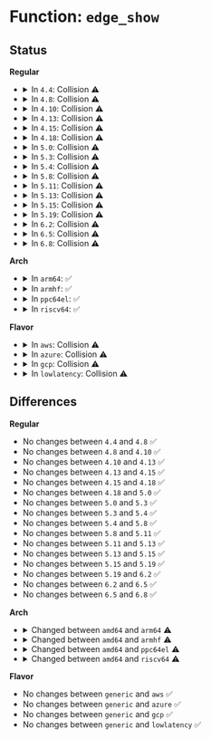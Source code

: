 # Function: <code>edge_show</code>

## Status
<b>Regular</b>
<ul>
<li>
<details>
<summary>In <code>4.4</code>: Collision ⚠️</summary>

```c
ssize_t edge_show(struct device *dev, struct device_attribute *attr, char *page);
```

**Collision:** Static-Static Collision

**Inline:** No

**Transformation:** False

**Instances:**

```
In arch/x86/events/amd/core.c (ffffffff81007e80)
Location: arch/x86/events/amd/core.c:454
Inline: False
```
```
In arch/x86/events/intel/core.c (ffffffff8100aab0)
Location: arch/x86/events/intel/core.c:2749
Inline: False
```
```
In arch/x86/events/intel/knc.c (ffffffff81011000)
Location: arch/x86/events/intel/knc.c:274
Inline: False
```
```
In arch/x86/events/intel/p6.c (ffffffff81013240)
Location: arch/x86/events/intel/p6.c:185
Inline: False
```
```
In drivers/gpio/gpiolib-sysfs.c (ffffffff81427ae0)
Location: drivers/gpio/gpiolib-sysfs.c:229
Inline: False
```
**Symbols:**

```
ffffffff81007e80-ffffffff81007eaa: edge_show (STB_LOCAL)
ffffffff8100aab0-ffffffff8100aada: edge_show (STB_LOCAL)
ffffffff81011000-ffffffff8101102a: edge_show (STB_LOCAL)
ffffffff81013240-ffffffff8101326a: edge_show (STB_LOCAL)
ffffffff81427ae0-ffffffff81427b6c: edge_show (STB_LOCAL)
```
</details>
</li>
<li>
<details>
<summary>In <code>4.8</code>: Collision ⚠️</summary>

```c
ssize_t edge_show(struct device *dev, struct device_attribute *attr, char *page);
```

**Collision:** Static-Static Collision

**Inline:** No

**Transformation:** False

**Instances:**

```
In arch/x86/events/amd/core.c (ffffffff81008080)
Location: arch/x86/events/amd/core.c:454
Inline: False
```
```
In arch/x86/events/intel/core.c (ffffffff8100ac40)
Location: arch/x86/events/intel/core.c:3032
Inline: False
```
```
In arch/x86/events/intel/knc.c (ffffffff81010940)
Location: arch/x86/events/intel/knc.c:276
Inline: False
```
```
In arch/x86/events/intel/p6.c (ffffffff81012b90)
Location: arch/x86/events/intel/p6.c:185
Inline: False
```
```
In drivers/gpio/gpiolib-sysfs.c (ffffffff81472de0)
Location: drivers/gpio/gpiolib-sysfs.c:229
Inline: False
```
**Symbols:**

```
ffffffff81008080-ffffffff810080aa: edge_show (STB_LOCAL)
ffffffff8100ac40-ffffffff8100ac6a: edge_show (STB_LOCAL)
ffffffff81010940-ffffffff8101096a: edge_show (STB_LOCAL)
ffffffff81012b90-ffffffff81012bba: edge_show (STB_LOCAL)
ffffffff81472de0-ffffffff81472e6c: edge_show (STB_LOCAL)
```
</details>
</li>
<li>
<details>
<summary>In <code>4.10</code>: Collision ⚠️</summary>

```c
ssize_t edge_show(struct device *dev, struct device_attribute *attr, char *page);
```

**Collision:** Static-Static Collision

**Inline:** No

**Transformation:** False

**Instances:**

```
In arch/x86/events/amd/core.c (ffffffff810080a0)
Location: arch/x86/events/amd/core.c:454
Inline: False
```
```
In arch/x86/events/intel/core.c (ffffffff8100ac80)
Location: arch/x86/events/intel/core.c:3047
Inline: False
```
```
In arch/x86/events/intel/knc.c (ffffffff81010af0)
Location: arch/x86/events/intel/knc.c:276
Inline: False
```
```
In arch/x86/events/intel/p6.c (ffffffff81012c80)
Location: arch/x86/events/intel/p6.c:185
Inline: False
```
```
In drivers/gpio/gpiolib-sysfs.c (ffffffff81495000)
Location: drivers/gpio/gpiolib-sysfs.c:229
Inline: False
```
**Symbols:**

```
ffffffff810080a0-ffffffff810080ca: edge_show (STB_LOCAL)
ffffffff8100ac80-ffffffff8100acaa: edge_show (STB_LOCAL)
ffffffff81010af0-ffffffff81010b1a: edge_show (STB_LOCAL)
ffffffff81012c80-ffffffff81012caa: edge_show (STB_LOCAL)
ffffffff81495000-ffffffff8149508c: edge_show (STB_LOCAL)
```
</details>
</li>
<li>
<details>
<summary>In <code>4.13</code>: Collision ⚠️</summary>

```c
ssize_t edge_show(struct device *dev, struct device_attribute *attr, char *page);
```

**Collision:** Static-Static Collision

**Inline:** No

**Transformation:** False

**Instances:**

```
In arch/x86/events/amd/core.c (ffffffff81007d80)
Location: arch/x86/events/amd/core.c:454
Inline: False
```
```
In arch/x86/events/intel/core.c (ffffffff8100aa70)
Location: arch/x86/events/intel/core.c:3200
Inline: False
```
```
In arch/x86/events/intel/knc.c (ffffffff8100f130)
Location: arch/x86/events/intel/knc.c:276
Inline: False
```
```
In arch/x86/events/intel/p6.c (ffffffff81011210)
Location: arch/x86/events/intel/p6.c:185
Inline: False
```
```
In drivers/gpio/gpiolib-sysfs.c (ffffffff8149ea00)
Location: drivers/gpio/gpiolib-sysfs.c:230
Inline: False
```
**Symbols:**

```
ffffffff81007d80-ffffffff81007daa: edge_show (STB_LOCAL)
ffffffff8100aa70-ffffffff8100aa9a: edge_show (STB_LOCAL)
ffffffff8100f130-ffffffff8100f15a: edge_show (STB_LOCAL)
ffffffff81011210-ffffffff8101123a: edge_show (STB_LOCAL)
ffffffff8149ea00-ffffffff8149ea89: edge_show (STB_LOCAL)
```
</details>
</li>
<li>
<details>
<summary>In <code>4.15</code>: Collision ⚠️</summary>

```c
ssize_t edge_show(struct device *dev, struct device_attribute *attr, char *page);
```

**Collision:** Static-Static Collision

**Inline:** No

**Transformation:** False

**Instances:**

```
In arch/x86/events/amd/core.c (ffffffff81008200)
Location: arch/x86/events/amd/core.c:454
Inline: False
```
```
In arch/x86/events/intel/core.c (ffffffff8100af60)
Location: arch/x86/events/intel/core.c:3204
Inline: False
```
```
In arch/x86/events/intel/knc.c (ffffffff8100f850)
Location: arch/x86/events/intel/knc.c:277
Inline: False
```
```
In arch/x86/events/intel/p6.c (ffffffff81011990)
Location: arch/x86/events/intel/p6.c:186
Inline: False
```
```
In drivers/gpio/gpiolib-sysfs.c (ffffffff814dd540)
Location: drivers/gpio/gpiolib-sysfs.c:230
Inline: False
```
**Symbols:**

```
ffffffff81008200-ffffffff8100822a: edge_show (STB_LOCAL)
ffffffff8100af60-ffffffff8100af8a: edge_show (STB_LOCAL)
ffffffff8100f850-ffffffff8100f87a: edge_show (STB_LOCAL)
ffffffff81011990-ffffffff810119ba: edge_show (STB_LOCAL)
ffffffff814dd540-ffffffff814dd5c9: edge_show (STB_LOCAL)
```
</details>
</li>
<li>
<details>
<summary>In <code>4.18</code>: Collision ⚠️</summary>

```c
ssize_t edge_show(struct device *dev, struct device_attribute *attr, char *page);
```

**Collision:** Static-Static Collision

**Inline:** No

**Transformation:** False

**Instances:**

```
In arch/x86/events/amd/core.c (ffffffff810089c0)
Location: arch/x86/events/amd/core.c:454
Inline: False
```
```
In arch/x86/events/intel/core.c (ffffffff8100b880)
Location: arch/x86/events/intel/core.c:3223
Inline: False
```
```
In arch/x86/events/intel/knc.c (ffffffff81010190)
Location: arch/x86/events/intel/knc.c:277
Inline: False
```
```
In arch/x86/events/intel/p6.c (ffffffff81012360)
Location: arch/x86/events/intel/p6.c:186
Inline: False
```
```
In drivers/gpio/gpiolib-sysfs.c (ffffffff8150c710)
Location: drivers/gpio/gpiolib-sysfs.c:241
Inline: False
```
**Symbols:**

```
ffffffff810089c0-ffffffff810089ea: edge_show (STB_LOCAL)
ffffffff8100b880-ffffffff8100b8aa: edge_show (STB_LOCAL)
ffffffff81010190-ffffffff810101ba: edge_show (STB_LOCAL)
ffffffff81012360-ffffffff8101238a: edge_show (STB_LOCAL)
ffffffff8150c710-ffffffff8150c799: edge_show (STB_LOCAL)
```
</details>
</li>
<li>
<details>
<summary>In <code>5.0</code>: Collision ⚠️</summary>

```c
ssize_t edge_show(struct device *dev, struct device_attribute *attr, char *page);
```

**Collision:** Static-Static Collision

**Inline:** No

**Transformation:** False

**Instances:**

```
In arch/x86/events/amd/core.c (ffffffff810088e0)
Location: arch/x86/events/amd/core.c:454
Inline: False
```
```
In arch/x86/events/intel/core.c (ffffffff8100b940)
Location: arch/x86/events/intel/core.c:3438
Inline: False
```
```
In arch/x86/events/intel/knc.c (ffffffff810107b0)
Location: arch/x86/events/intel/knc.c:277
Inline: False
```
```
In arch/x86/events/intel/p6.c (ffffffff810129e0)
Location: arch/x86/events/intel/p6.c:186
Inline: False
```
```
In drivers/gpio/gpiolib-sysfs.c (ffffffff81521d70)
Location: drivers/gpio/gpiolib-sysfs.c:241
Inline: False
```
**Symbols:**

```
ffffffff810088e0-ffffffff8100890a: edge_show (STB_LOCAL)
ffffffff8100b940-ffffffff8100b96a: edge_show (STB_LOCAL)
ffffffff810107b0-ffffffff810107da: edge_show (STB_LOCAL)
ffffffff810129e0-ffffffff81012a0a: edge_show (STB_LOCAL)
ffffffff81521d70-ffffffff81521df9: edge_show (STB_LOCAL)
```
</details>
</li>
<li>
<details>
<summary>In <code>5.3</code>: Collision ⚠️</summary>

```c
ssize_t edge_show(struct device *dev, struct device_attribute *attr, char *page);
```

**Collision:** Static-Static Collision

**Inline:** No

**Transformation:** False

**Instances:**

```
In arch/x86/events/amd/core.c (ffffffff81008b40)
Location: arch/x86/events/amd/core.c:706
Inline: False
```
```
In arch/x86/events/intel/core.c (ffffffff8100c0c0)
Location: arch/x86/events/intel/core.c:3582
Inline: False
```
```
In arch/x86/events/intel/knc.c (ffffffff81011970)
Location: arch/x86/events/intel/knc.c:277
Inline: False
```
```
In arch/x86/events/intel/p6.c (ffffffff81013d80)
Location: arch/x86/events/intel/p6.c:186
Inline: False
```
```
In drivers/gpio/gpiolib-sysfs.c (ffffffff81550290)
Location: drivers/gpio/gpiolib-sysfs.c:241
Inline: False
```
**Symbols:**

```
ffffffff81008b40-ffffffff81008b6a: edge_show (STB_LOCAL)
ffffffff8100c0c0-ffffffff8100c0ea: edge_show (STB_LOCAL)
ffffffff81011970-ffffffff8101199a: edge_show (STB_LOCAL)
ffffffff81013d80-ffffffff81013daa: edge_show (STB_LOCAL)
ffffffff81550290-ffffffff81550312: edge_show (STB_LOCAL)
```
</details>
</li>
<li>
<details>
<summary>In <code>5.4</code>: Collision ⚠️</summary>

```c
ssize_t edge_show(struct device *dev, struct device_attribute *attr, char *page);
```

**Collision:** Static-Static Collision

**Inline:** No

**Transformation:** False

**Instances:**

```
In arch/x86/events/amd/core.c (ffffffff81008e60)
Location: arch/x86/events/amd/core.c:726
Inline: False
```
```
In arch/x86/events/intel/core.c (ffffffff8100c4d0)
Location: arch/x86/events/intel/core.c:3590
Inline: False
```
```
In arch/x86/events/intel/knc.c (ffffffff81012130)
Location: arch/x86/events/intel/knc.c:277
Inline: False
```
```
In arch/x86/events/intel/p6.c (ffffffff81014530)
Location: arch/x86/events/intel/p6.c:186
Inline: False
```
```
In drivers/gpio/gpiolib-sysfs.c (ffffffff81571740)
Location: drivers/gpio/gpiolib-sysfs.c:241
Inline: False
```
**Symbols:**

```
ffffffff81008e60-ffffffff81008e8a: edge_show (STB_LOCAL)
ffffffff8100c4d0-ffffffff8100c4fa: edge_show (STB_LOCAL)
ffffffff81012130-ffffffff8101215a: edge_show (STB_LOCAL)
ffffffff81014530-ffffffff8101455a: edge_show (STB_LOCAL)
ffffffff81571740-ffffffff815717c2: edge_show (STB_LOCAL)
```
</details>
</li>
<li>
<details>
<summary>In <code>5.8</code>: Collision ⚠️</summary>

```c
ssize_t edge_show(struct device *dev, struct device_attribute *attr, char *page);
```

**Collision:** Static-Static Collision

**Inline:** No

**Transformation:** False

**Instances:**

```
In arch/x86/events/amd/core.c (ffffffff81009fa0)
Location: arch/x86/events/amd/core.c:717
Inline: False
```
```
In arch/x86/events/intel/core.c (ffffffff8100d680)
Location: arch/x86/events/intel/core.c:3621
Inline: False
```
```
In arch/x86/events/intel/knc.c (ffffffff81013530)
Location: arch/x86/events/intel/knc.c:277
Inline: False
```
```
In arch/x86/events/intel/p6.c (ffffffff81015b50)
Location: arch/x86/events/intel/p6.c:186
Inline: False
```
```
In arch/x86/events/zhaoxin/core.c (ffffffff8101f670)
Location: arch/x86/events/zhaoxin/core.c:439
Inline: False
```
```
In drivers/gpio/gpiolib-sysfs.c (ffffffff81615b50)
Location: drivers/gpio/gpiolib-sysfs.c:241
Inline: False
```
**Symbols:**

```
ffffffff81009fa0-ffffffff81009fca: edge_show (STB_LOCAL)
ffffffff8100d680-ffffffff8100d6aa: edge_show (STB_LOCAL)
ffffffff81013530-ffffffff8101355a: edge_show (STB_LOCAL)
ffffffff81015b50-ffffffff81015b7a: edge_show (STB_LOCAL)
ffffffff8101f670-ffffffff8101f69a: edge_show (STB_LOCAL)
ffffffff81615b50-ffffffff81615bd2: edge_show (STB_LOCAL)
```
</details>
</li>
<li>
<details>
<summary>In <code>5.11</code>: Collision ⚠️</summary>

```c
ssize_t edge_show(struct device *dev, struct device_attribute *attr, char *page);
```

**Collision:** Static-Static Collision

**Inline:** No

**Transformation:** False

**Instances:**

```
In arch/x86/events/amd/core.c (ffffffff81008e20)
Location: arch/x86/events/amd/core.c:717
Inline: False
```
```
In arch/x86/events/intel/core.c (ffffffff8100c6e0)
Location: arch/x86/events/intel/core.c:3964
Inline: False
```
```
In arch/x86/events/intel/knc.c (ffffffff810130e0)
Location: arch/x86/events/intel/knc.c:277
Inline: False
```
```
In arch/x86/events/intel/p6.c (ffffffff81015ff0)
Location: arch/x86/events/intel/p6.c:186
Inline: False
```
```
In arch/x86/events/zhaoxin/core.c (ffffffff81020110)
Location: arch/x86/events/zhaoxin/core.c:439
Inline: False
```
```
In drivers/gpio/gpiolib-sysfs.c (ffffffff8163c4d0)
Location: drivers/gpio/gpiolib-sysfs.c:242
Inline: False
```
**Symbols:**

```
ffffffff81008e20-ffffffff81008e4a: edge_show (STB_LOCAL)
ffffffff8100c6e0-ffffffff8100c70a: edge_show (STB_LOCAL)
ffffffff810130e0-ffffffff8101310a: edge_show (STB_LOCAL)
ffffffff81015ff0-ffffffff8101601a: edge_show (STB_LOCAL)
ffffffff81020110-ffffffff8102013a: edge_show (STB_LOCAL)
ffffffff8163c4d0-ffffffff8163c552: edge_show (STB_LOCAL)
```
</details>
</li>
<li>
<details>
<summary>In <code>5.13</code>: Collision ⚠️</summary>

```c
ssize_t edge_show(struct device *dev, struct device_attribute *attr, char *page);
```

**Collision:** Static-Static Collision

**Inline:** No

**Transformation:** False

**Instances:**

```
In arch/x86/events/amd/core.c (ffffffff810097c0)
Location: arch/x86/events/amd/core.c:717
Inline: False
```
```
In arch/x86/events/intel/core.c (ffffffff8100d100)
Location: arch/x86/events/intel/core.c:4186
Inline: False
```
```
In arch/x86/events/intel/knc.c (ffffffff810142f0)
Location: arch/x86/events/intel/knc.c:277
Inline: False
```
```
In arch/x86/events/intel/p6.c (ffffffff810172e0)
Location: arch/x86/events/intel/p6.c:186
Inline: False
```
```
In arch/x86/events/zhaoxin/core.c (ffffffff81022490)
Location: arch/x86/events/zhaoxin/core.c:439
Inline: False
```
```
In drivers/gpio/gpiolib-sysfs.c (ffffffff81620010)
Location: drivers/gpio/gpiolib-sysfs.c:242
Inline: False
```
**Symbols:**

```
ffffffff810097c0-ffffffff810097ea: edge_show (STB_LOCAL)
ffffffff8100d100-ffffffff8100d12a: edge_show (STB_LOCAL)
ffffffff810142f0-ffffffff8101431a: edge_show (STB_LOCAL)
ffffffff810172e0-ffffffff8101730a: edge_show (STB_LOCAL)
ffffffff81022490-ffffffff810224ba: edge_show (STB_LOCAL)
ffffffff81620010-ffffffff81620097: edge_show (STB_LOCAL)
```
</details>
</li>
<li>
<details>
<summary>In <code>5.15</code>: Collision ⚠️</summary>

```c
ssize_t edge_show(struct device *dev, struct device_attribute *attr, char *page);
```

**Collision:** Static-Static Collision

**Inline:** No

**Transformation:** False

**Instances:**

```
In arch/x86/events/amd/core.c (ffffffff8100a790)
Location: arch/x86/events/amd/core.c:717
Inline: False
```
```
In arch/x86/events/intel/core.c (ffffffff8100d5a0)
Location: arch/x86/events/intel/core.c:4193
Inline: False
```
```
In arch/x86/events/intel/knc.c (ffffffff81015670)
Location: arch/x86/events/intel/knc.c:277
Inline: False
```
```
In arch/x86/events/intel/p6.c (ffffffff81019090)
Location: arch/x86/events/intel/p6.c:186
Inline: False
```
```
In arch/x86/events/zhaoxin/core.c (ffffffff810262f0)
Location: arch/x86/events/zhaoxin/core.c:439
Inline: False
```
```
In drivers/gpio/gpiolib-sysfs.c (ffffffff8168f530)
Location: drivers/gpio/gpiolib-sysfs.c:237
Inline: False
```
**Symbols:**

```
ffffffff8100a790-ffffffff8100a7ba: edge_show (STB_LOCAL)
ffffffff8100d5a0-ffffffff8100d5ca: edge_show (STB_LOCAL)
ffffffff81015670-ffffffff8101569a: edge_show (STB_LOCAL)
ffffffff81019090-ffffffff810190ba: edge_show (STB_LOCAL)
ffffffff810262f0-ffffffff8102631a: edge_show (STB_LOCAL)
ffffffff8168f530-ffffffff8168f5b4: edge_show (STB_LOCAL)
```
</details>
</li>
<li>
<details>
<summary>In <code>5.19</code>: Collision ⚠️</summary>

```c
ssize_t edge_show(struct device *dev, struct device_attribute *attr, char *page);
```

**Collision:** Static-Static Collision

**Inline:** No

**Transformation:** False

**Instances:**

```
In arch/x86/events/amd/core.c (ffffffff81009e10)
Location: arch/x86/events/amd/core.c:1015
Inline: False
```
```
In arch/x86/events/intel/core.c (ffffffff8100e740)
Location: arch/x86/events/intel/core.c:4255
Inline: False
```
```
In arch/x86/events/intel/knc.c (ffffffff810176d0)
Location: arch/x86/events/intel/knc.c:277
Inline: False
```
```
In arch/x86/events/intel/p6.c (ffffffff8101b270)
Location: arch/x86/events/intel/p6.c:186
Inline: False
```
```
In arch/x86/events/zhaoxin/core.c (ffffffff8102a390)
Location: arch/x86/events/zhaoxin/core.c:439
Inline: False
```
```
In drivers/gpio/gpiolib-sysfs.c (ffffffff817ae880)
Location: drivers/gpio/gpiolib-sysfs.c:229
Inline: False
```
**Symbols:**

```
ffffffff81009e10-ffffffff81009e3a: edge_show (STB_LOCAL)
ffffffff8100e740-ffffffff8100e76a: edge_show (STB_LOCAL)
ffffffff810176d0-ffffffff810176fa: edge_show (STB_LOCAL)
ffffffff8101b270-ffffffff8101b29a: edge_show (STB_LOCAL)
ffffffff8102a390-ffffffff8102a3ba: edge_show (STB_LOCAL)
ffffffff817ae880-ffffffff817ae908: edge_show (STB_LOCAL)
```
</details>
</li>
<li>
<details>
<summary>In <code>6.2</code>: Collision ⚠️</summary>

```c
ssize_t edge_show(struct device *dev, struct device_attribute *attr, char *page);
```

**Collision:** Static-Static Collision

**Inline:** No

**Transformation:** False

**Instances:**

```
In arch/x86/events/amd/core.c (ffffffff8100b8f0)
Location: arch/x86/events/amd/core.c:990
Inline: False
```
```
In arch/x86/events/intel/core.c (ffffffff81011d50)
Location: arch/x86/events/intel/core.c:4381
Inline: False
```
```
In arch/x86/events/intel/knc.c (ffffffff8101b900)
Location: arch/x86/events/intel/knc.c:277
Inline: False
```
```
In arch/x86/events/intel/p6.c (ffffffff8101f440)
Location: arch/x86/events/intel/p6.c:186
Inline: False
```
```
In arch/x86/events/zhaoxin/core.c (ffffffff81030f30)
Location: arch/x86/events/zhaoxin/core.c:439
Inline: False
```
```
In drivers/gpio/gpiolib-sysfs.c (ffffffff818c7d70)
Location: drivers/gpio/gpiolib-sysfs.c:229
Inline: False
```
**Symbols:**

```
ffffffff8100b8f0-ffffffff8100b91a: edge_show (STB_LOCAL)
ffffffff81011d50-ffffffff81011d7a: edge_show (STB_LOCAL)
ffffffff8101b900-ffffffff8101b92a: edge_show (STB_LOCAL)
ffffffff8101f440-ffffffff8101f46a: edge_show (STB_LOCAL)
ffffffff81030f30-ffffffff81030f5a: edge_show (STB_LOCAL)
ffffffff818c7d70-ffffffff818c7df8: edge_show (STB_LOCAL)
```
</details>
</li>
<li>
<details>
<summary>In <code>6.5</code>: Collision ⚠️</summary>

```c
ssize_t edge_show(struct device *dev, struct device_attribute *attr, char *page);
```

**Collision:** Static-Static Collision

**Inline:** No

**Transformation:** False

**Instances:**

```
In arch/x86/events/amd/core.c (ffffffff8100b080)
Location: arch/x86/events/amd/core.c:987
Inline: False
```
```
In arch/x86/events/intel/core.c (ffffffff810113e0)
Location: arch/x86/events/intel/core.c:4490
Inline: False
```
```
In arch/x86/events/intel/knc.c (ffffffff8101b5d0)
Location: arch/x86/events/intel/knc.c:277
Inline: False
```
```
In arch/x86/events/intel/p6.c (ffffffff8101f150)
Location: arch/x86/events/intel/p6.c:186
Inline: False
```
```
In arch/x86/events/zhaoxin/core.c (ffffffff81030f40)
Location: arch/x86/events/zhaoxin/core.c:439
Inline: False
```
```
In drivers/gpio/gpiolib-sysfs.c (ffffffff8190ae10)
Location: drivers/gpio/gpiolib-sysfs.c:240
Inline: False
```
**Symbols:**

```
ffffffff8100b080-ffffffff8100b0aa: edge_show (STB_LOCAL)
ffffffff810113e0-ffffffff8101140a: edge_show (STB_LOCAL)
ffffffff8101b5d0-ffffffff8101b5fa: edge_show (STB_LOCAL)
ffffffff8101f150-ffffffff8101f17a: edge_show (STB_LOCAL)
ffffffff81030f40-ffffffff81030f6a: edge_show (STB_LOCAL)
ffffffff8190ae10-ffffffff8190ae98: edge_show (STB_LOCAL)
```
</details>
</li>
<li>
<details>
<summary>In <code>6.8</code>: Collision ⚠️</summary>

```c
ssize_t edge_show(struct device *dev, struct device_attribute *attr, char *page);
```

**Collision:** Static-Static Collision

**Inline:** No

**Transformation:** False

**Instances:**

```
In arch/x86/events/amd/core.c (ffffffff81010800)
Location: arch/x86/events/amd/core.c:997
Inline: False
```
```
In arch/x86/events/intel/core.c (ffffffff81016b30)
Location: arch/x86/events/intel/core.c:4570
Inline: False
```
```
In arch/x86/events/intel/knc.c (ffffffff81021130)
Location: arch/x86/events/intel/knc.c:277
Inline: False
```
```
In arch/x86/events/intel/p6.c (ffffffff81025210)
Location: arch/x86/events/intel/p6.c:186
Inline: False
```
```
In arch/x86/events/zhaoxin/core.c (ffffffff81037240)
Location: arch/x86/events/zhaoxin/core.c:439
Inline: False
```
```
In drivers/gpio/gpiolib-sysfs.c (ffffffff81952b10)
Location: drivers/gpio/gpiolib-sysfs.c:240
Inline: False
```
**Symbols:**

```
ffffffff81010800-ffffffff8101082a: edge_show (STB_LOCAL)
ffffffff81016b30-ffffffff81016b5a: edge_show (STB_LOCAL)
ffffffff81021130-ffffffff8102115a: edge_show (STB_LOCAL)
ffffffff81025210-ffffffff8102523a: edge_show (STB_LOCAL)
ffffffff81037240-ffffffff8103726a: edge_show (STB_LOCAL)
ffffffff81952b10-ffffffff81952b98: edge_show (STB_LOCAL)
```
</details>
</li>
</ul>
<b>Arch</b>
<ul>
<li>
<details>
<summary>In <code>arm64</code>: ✅</summary>

```c
ssize_t edge_show(struct device *dev, struct device_attribute *attr, char *buf);
```

**Collision:** Unique Static

**Inline:** No

**Transformation:** False

**Instances:**

```
In drivers/gpio/gpiolib-sysfs.c (ffff8000106c8d98)
Location: drivers/gpio/gpiolib-sysfs.c:241
Inline: False
```
**Symbols:**

```
ffff8000106c8d98-ffff8000106c8e60: edge_show (STB_LOCAL)
```
</details>
</li>
<li>
<details>
<summary>In <code>armhf</code>: ✅</summary>

```c
ssize_t edge_show(struct device *dev, struct device_attribute *attr, char *buf);
```

**Collision:** Unique Static

**Inline:** No

**Transformation:** False

**Instances:**

```
In drivers/gpio/gpiolib-sysfs.c (c0866590)
Location: drivers/gpio/gpiolib-sysfs.c:241
Inline: False
```
**Symbols:**

```
c0866590-c0866630: edge_show (STB_LOCAL)
```
</details>
</li>
<li>
<details>
<summary>In <code>ppc64el</code>: ✅</summary>

```c
ssize_t edge_show(struct device *dev, struct device_attribute *attr, char *buf);
```

**Collision:** Unique Static

**Inline:** No

**Transformation:** False

**Instances:**

```
In drivers/gpio/gpiolib-sysfs.c (c000000000846970)
Location: drivers/gpio/gpiolib-sysfs.c:241
Inline: False
```
**Symbols:**

```
c000000000846970-c000000000846a7c: edge_show (STB_LOCAL)
```
</details>
</li>
<li>
<details>
<summary>In <code>riscv64</code>: ✅</summary>

```c
ssize_t edge_show(struct device *dev, struct device_attribute *attr, char *buf);
```

**Collision:** Unique Static

**Inline:** No

**Transformation:** False

**Instances:**

```
In drivers/gpio/gpiolib-sysfs.c (ffffffe0004ac556)
Location: drivers/gpio/gpiolib-sysfs.c:241
Inline: False
```
**Symbols:**

```
ffffffe0004ac556-ffffffe0004ac5f2: edge_show (STB_LOCAL)
```
</details>
</li>
</ul>
<b>Flavor</b>
<ul>
<li>
<details>
<summary>In <code>aws</code>: Collision ⚠️</summary>

```c
ssize_t edge_show(struct device *dev, struct device_attribute *attr, char *page);
```

**Collision:** Static-Static Collision

**Inline:** No

**Transformation:** False

**Instances:**

```
In arch/x86/events/amd/core.c (ffffffff81008e60)
Location: arch/x86/events/amd/core.c:726
Inline: False
```
```
In arch/x86/events/intel/core.c (ffffffff8100c4d0)
Location: arch/x86/events/intel/core.c:3590
Inline: False
```
```
In arch/x86/events/intel/knc.c (ffffffff81012130)
Location: arch/x86/events/intel/knc.c:277
Inline: False
```
```
In arch/x86/events/intel/p6.c (ffffffff81014530)
Location: arch/x86/events/intel/p6.c:186
Inline: False
```
```
In drivers/gpio/gpiolib-sysfs.c (ffffffff81566f00)
Location: drivers/gpio/gpiolib-sysfs.c:241
Inline: False
```
**Symbols:**

```
ffffffff81008e60-ffffffff81008e8a: edge_show (STB_LOCAL)
ffffffff8100c4d0-ffffffff8100c4fa: edge_show (STB_LOCAL)
ffffffff81012130-ffffffff8101215a: edge_show (STB_LOCAL)
ffffffff81014530-ffffffff8101455a: edge_show (STB_LOCAL)
ffffffff81566f00-ffffffff81566f82: edge_show (STB_LOCAL)
```
</details>
</li>
<li>
<details>
<summary>In <code>azure</code>: Collision ⚠️</summary>

```c
ssize_t edge_show(struct device *dev, struct device_attribute *attr, char *page);
```

**Collision:** Static-Static Collision

**Inline:** No

**Transformation:** False

**Instances:**

```
In arch/x86/events/amd/core.c (ffffffff81007670)
Location: arch/x86/events/amd/core.c:726
Inline: False
```
```
In arch/x86/events/intel/core.c (ffffffff8100ad00)
Location: arch/x86/events/intel/core.c:3590
Inline: False
```
```
In arch/x86/events/intel/knc.c (ffffffff81010f30)
Location: arch/x86/events/intel/knc.c:277
Inline: False
```
```
In arch/x86/events/intel/p6.c (ffffffff810137b0)
Location: arch/x86/events/intel/p6.c:186
Inline: False
```
```
In drivers/gpio/gpiolib-sysfs.c (ffffffff81557d50)
Location: drivers/gpio/gpiolib-sysfs.c:241
Inline: False
```
**Symbols:**

```
ffffffff81007670-ffffffff8100769a: edge_show (STB_LOCAL)
ffffffff8100ad00-ffffffff8100ad2a: edge_show (STB_LOCAL)
ffffffff81010f30-ffffffff81010f5a: edge_show (STB_LOCAL)
ffffffff810137b0-ffffffff810137da: edge_show (STB_LOCAL)
ffffffff81557d50-ffffffff81557dd2: edge_show (STB_LOCAL)
```
</details>
</li>
<li>
<details>
<summary>In <code>gcp</code>: Collision ⚠️</summary>

```c
ssize_t edge_show(struct device *dev, struct device_attribute *attr, char *page);
```

**Collision:** Static-Static Collision

**Inline:** No

**Transformation:** False

**Instances:**

```
In arch/x86/events/amd/core.c (ffffffff81008e20)
Location: arch/x86/events/amd/core.c:726
Inline: False
```
```
In arch/x86/events/intel/core.c (ffffffff8100c490)
Location: arch/x86/events/intel/core.c:3590
Inline: False
```
```
In arch/x86/events/intel/knc.c (ffffffff810120f0)
Location: arch/x86/events/intel/knc.c:277
Inline: False
```
```
In arch/x86/events/intel/p6.c (ffffffff810144f0)
Location: arch/x86/events/intel/p6.c:186
Inline: False
```
```
In drivers/gpio/gpiolib-sysfs.c (ffffffff81565a70)
Location: drivers/gpio/gpiolib-sysfs.c:241
Inline: False
```
**Symbols:**

```
ffffffff81008e20-ffffffff81008e4a: edge_show (STB_LOCAL)
ffffffff8100c490-ffffffff8100c4ba: edge_show (STB_LOCAL)
ffffffff810120f0-ffffffff8101211a: edge_show (STB_LOCAL)
ffffffff810144f0-ffffffff8101451a: edge_show (STB_LOCAL)
ffffffff81565a70-ffffffff81565af2: edge_show (STB_LOCAL)
```
</details>
</li>
<li>
<details>
<summary>In <code>lowlatency</code>: Collision ⚠️</summary>

```c
ssize_t edge_show(struct device *dev, struct device_attribute *attr, char *page);
```

**Collision:** Static-Static Collision

**Inline:** No

**Transformation:** False

**Instances:**

```
In arch/x86/events/amd/core.c (ffffffff81008f80)
Location: arch/x86/events/amd/core.c:726
Inline: False
```
```
In arch/x86/events/intel/core.c (ffffffff8100c6c0)
Location: arch/x86/events/intel/core.c:3590
Inline: False
```
```
In arch/x86/events/intel/knc.c (ffffffff81012310)
Location: arch/x86/events/intel/knc.c:277
Inline: False
```
```
In arch/x86/events/intel/p6.c (ffffffff81014730)
Location: arch/x86/events/intel/p6.c:186
Inline: False
```
```
In drivers/gpio/gpiolib-sysfs.c (ffffffff8157f990)
Location: drivers/gpio/gpiolib-sysfs.c:241
Inline: False
```
**Symbols:**

```
ffffffff81008f80-ffffffff81008faa: edge_show (STB_LOCAL)
ffffffff8100c6c0-ffffffff8100c6ea: edge_show (STB_LOCAL)
ffffffff81012310-ffffffff8101233a: edge_show (STB_LOCAL)
ffffffff81014730-ffffffff8101475a: edge_show (STB_LOCAL)
ffffffff8157f990-ffffffff8157fa12: edge_show (STB_LOCAL)
```
</details>
</li>
</ul>

## Differences
<b>Regular</b>
<ul>
<li>
No changes between <code>4.4</code> and <code>4.8</code> ✅
</li>
<li>
No changes between <code>4.8</code> and <code>4.10</code> ✅
</li>
<li>
No changes between <code>4.10</code> and <code>4.13</code> ✅
</li>
<li>
No changes between <code>4.13</code> and <code>4.15</code> ✅
</li>
<li>
No changes between <code>4.15</code> and <code>4.18</code> ✅
</li>
<li>
No changes between <code>4.18</code> and <code>5.0</code> ✅
</li>
<li>
No changes between <code>5.0</code> and <code>5.3</code> ✅
</li>
<li>
No changes between <code>5.3</code> and <code>5.4</code> ✅
</li>
<li>
No changes between <code>5.4</code> and <code>5.8</code> ✅
</li>
<li>
No changes between <code>5.8</code> and <code>5.11</code> ✅
</li>
<li>
No changes between <code>5.11</code> and <code>5.13</code> ✅
</li>
<li>
No changes between <code>5.13</code> and <code>5.15</code> ✅
</li>
<li>
No changes between <code>5.15</code> and <code>5.19</code> ✅
</li>
<li>
No changes between <code>5.19</code> and <code>6.2</code> ✅
</li>
<li>
No changes between <code>6.2</code> and <code>6.5</code> ✅
</li>
<li>
No changes between <code>6.5</code> and <code>6.8</code> ✅
</li>
</ul>
<b>Arch</b>
<ul>
<li>
<details>
<summary>Changed between <code>amd64</code> and <code>arm64</code> ⚠️</summary>
<ul>
<li>
<b>Param added. </b>
<code>char *buf</code>
</li>
<li>
<b>Param removed. </b>
<code>char *page</code>
</li>
</ul>
</details>
</li>
<li>
<details>
<summary>Changed between <code>amd64</code> and <code>armhf</code> ⚠️</summary>
<ul>
<li>
<b>Param added. </b>
<code>char *buf</code>
</li>
<li>
<b>Param removed. </b>
<code>char *page</code>
</li>
</ul>
</details>
</li>
<li>
<details>
<summary>Changed between <code>amd64</code> and <code>ppc64el</code> ⚠️</summary>
<ul>
<li>
<b>Param added. </b>
<code>char *buf</code>
</li>
<li>
<b>Param removed. </b>
<code>char *page</code>
</li>
</ul>
</details>
</li>
<li>
<details>
<summary>Changed between <code>amd64</code> and <code>riscv64</code> ⚠️</summary>
<ul>
<li>
<b>Param added. </b>
<code>char *buf</code>
</li>
<li>
<b>Param removed. </b>
<code>char *page</code>
</li>
</ul>
</details>
</li>
</ul>
<b>Flavor</b>
<ul>
<li>
No changes between <code>generic</code> and <code>aws</code> ✅
</li>
<li>
No changes between <code>generic</code> and <code>azure</code> ✅
</li>
<li>
No changes between <code>generic</code> and <code>gcp</code> ✅
</li>
<li>
No changes between <code>generic</code> and <code>lowlatency</code> ✅
</li>
</ul>
